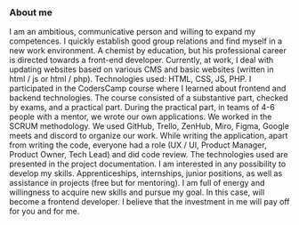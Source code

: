 ### About me

I am an ambitious, communicative person and willing to expand my competences. I quickly establish good group relations and find myself in a new work environment. A chemist by education, but his professional career is directed towards a front-end developer.
Currently, at work, I deal with updating websites based on various CMS and basic websites (written in html / js or html / php). Technologies used: HTML, CSS, JS, PHP.
I participated in the CodersCamp course where I learned about frontend and backend technologies. The course consisted of a substantive part, checked by exams, and a practical part. During the practical part, in teams of 4-6 people with a mentor, we wrote our own applications. We worked in the SCRUM methodology. We used GitHub, Trello, ZenHub, Miro, Figma, Google meets and discord to organize our work. While writing the application, apart from writing the code, everyone had a role (UX / UI, Product Manager, Product Owner, Tech Lead) and did code review. The technologies used are presented in the project documentation.
I am interested in any possibility to develop my skills. Apprenticeships, internships, junior positions, as well as assistance in projects (free but for mentoring).
I am full of energy and willingness to acquire new skills and pursue my goal. In this case, will become a frontend developer. I believe that the investment in me will pay off for you and for me.

<!--
**Mariusz-web/Mariusz-web** is a ✨ _special_ ✨ repository because its `README.md` (this file) appears on your GitHub profile.

Here are some ideas to get you started:

- 🔭 I’m currently working on ...
- 🌱 I’m currently learning ...
- 👯 I’m looking to collaborate on ...
- 🤔 I’m looking for help with ...
- 💬 Ask me about ...
- 📫 How to reach me: ...
- 😄 Pronouns: ...
- ⚡ Fun fact: ...
-->
